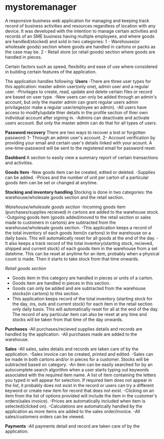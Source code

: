 # mystoremanager
A responsive business web application for managing and keeping track record of business activities and resources regardless of location with any device.
It was developed with the intention to manage certain activities and records of an SME business having multiple employees, and where goods are handled(stocked) and sold in two categories:
1 - Warehouse(or wholesale goods) section where goods are handled in cartons or packs as the case may be.
2 - Retail store (or retail goods) section where goods are handled in pieces.

Certain factors such as speed, flexibility and ease of use where considered in building certain features of the application.

The application handles following:
**Users**
-There are three user types for this application: master admin user(only one), admin user and a regular user.
-Privilages to create, read, update and delete certain files or record are based on user type. 
-New users can only be added through an admin's account, but only the master admin can grant regular users admin privilages(or make a regular user/employee an admin).
-All users have access to modify/update thier details in the profile section of thier own individual account after signing in.
-Admins can deactivate and activate users account. But only the master admin can do that for all types of users.

**Password recovery**
There are two ways to recover a lost or forgotten password:
1- Through an admin user's account.
2- Account verification by providing your email and certain user's details linked with your acount. A one-time-password will be sent to the registered email for password reset.

**Dashbord**
A section to easily view a summary report of certain transactions and activities.

**Goods Item**
-New goods item can be created, edited or deleted.
-Supplies can be added.
-Prices and the number of unit per carton of a particular goods item can be set or changed at anytime.

**Stocking and inventory handling**
Stocking is done in two categories: the warehouse/wholesale goods section and the retail section.

*Warehouse/wholesale goods section*
-Incoming goods item (purchases/supplies recieved) in cartons are added to the warehouse stock.
-Outgoing goods item (goods added/moved to the retail section or sales made to customers in cartons) are subtracted from the warehouse/wholesale goods section. 
-This application keeps a record of the total inventory of each goods item(in cartons) in the warehouse on a daily basis. This will automatically reset for all goods at the end of the day.
-It also keeps a track record of the total inventory(starting stock, recieved, shipped and current stock) of each goods item in the warehouse from a set datetime.
This can be reset at anytime for an item, probably when a physical count is made. Then it starts to take stock from that time onwards.

*Retail goods section*
- Goods item in this category are handled in pieces or units of a carton.
- Goods item are handled in pieces in this section.
- Goods can only be added and are subtracted from the warehouse stocks(in cartons) to this section.
- This application keeps record of the total inventory (starting stock for the day, ins, outs and current stock) for each item in the retail section only daily basis. This will automatically reset for all at the end of the day.
The record of any particular item can also be reset at any time and stocks will be taken from that time of the day onwards.

**Purchases**
-All purchases/recieved supplies details and records are handled by the application.
-All purchases made are added to the warehouse.

**Sales**
-All sales, sales details and records are taken care of by the application.
-Sales invoice can be created, printed and edited.
-Sales can be made in both cartons and/or in pieces for a customer. Stocks will be subtracted based on category.
-An item can be easily searched for by an autocomplete search algorithm when a user starts typing out keywords associated with the required item name.
  A list of item containing the letters you typed in will appear for selection.
  If required item does not appear in the list, it probably does not exist in the record or users can try a different keyword or create new item for record that does not exist.
-Clicking on an item from the list of options provided will include the item in the customer's orders(sales invoice).
-Prices are automatically included when item is selected(clicked on).
-Calculations are automatically handled by the application as more items are added to the sales order/invoice.
-All sales/customers orders can be viewed.

**Payments**
-All payments detail and record are taken care of by the application.
